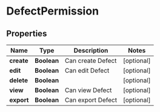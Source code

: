 
# DefectPermission

## Properties
Name | Type | Description | Notes
------------ | ------------- | ------------- | -------------
**create** | **Boolean** | Can create Defect |  [optional]
**edit** | **Boolean** | Can edit Defect |  [optional]
**delete** | **Boolean** |  |  [optional]
**view** | **Boolean** | Can view Defect |  [optional]
**export** | **Boolean** | Can export Defect |  [optional]



